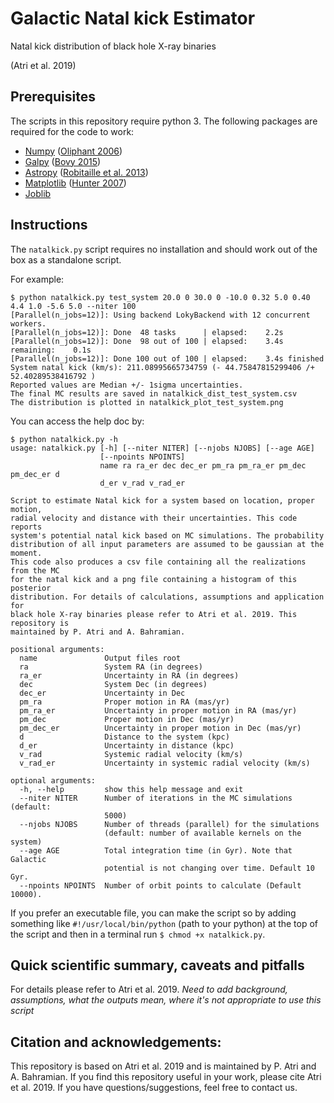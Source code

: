 # Galactic Natal kick Estimator

Natal kick distribution of black hole X-ray binaries

(Atri et al. 2019)

## Prerequisites

The scripts in this repository require python 3. The following packages are required for the code to work:

- [Numpy](http://www.numpy.org/) ([Oliphant 2006](https://archive.org/details/NumPyBook/page/n0))
- [Galpy](https://galpy.readthedocs.io/) ([Bovy 2015](https://ui.adsabs.harvard.edu/#abs/2015ApJS..216...29B/abstract))
- [Astropy](http://www.astropy.org/) ([Robitaille et al. 2013](https://ui.adsabs.harvard.edu/?#abs/2013A&A...558A..33A))
- [Matplotlib](https://matplotlib.org/) ([Hunter 2007](https://ieeexplore.ieee.org/document/4160265))
- [Joblib](https://joblib.readthedocs.io/)

## Instructions

The `natalkick.py` script requires no installation and should work out of the box as  a standalone script.

For example:

```ascii
$ python natalkick.py test_system 20.0 0 30.0 0 -10.0 0.32 5.0 0.40 4.4 1.0 -5.6 5.0 --niter 100
[Parallel(n_jobs=12)]: Using backend LokyBackend with 12 concurrent workers.
[Parallel(n_jobs=12)]: Done  48 tasks      | elapsed:    2.2s
[Parallel(n_jobs=12)]: Done  98 out of 100 | elapsed:    3.4s remaining:    0.1s
[Parallel(n_jobs=12)]: Done 100 out of 100 | elapsed:    3.4s finished
System natal kick (km/s): 211.08995665734759 (- 44.75847815299406 /+ 52.40289538416792 )
Reported values are Median +/- 1sigma uncertainties.
The final MC results are saved in natalkick_dist_test_system.csv
The distribution is plotted in natalkick_plot_test_system.png
```

You can access the help doc by:

```ascii
$ python natalkick.py -h
usage: natalkick.py [-h] [--niter NITER] [--njobs NJOBS] [--age AGE]
                    [--npoints NPOINTS]
                    name ra ra_er dec dec_er pm_ra pm_ra_er pm_dec pm_dec_er d
                    d_er v_rad v_rad_er

Script to estimate Natal kick for a system based on location, proper motion,
radial velocity and distance with their uncertainties. This code reports
system's potential natal kick based on MC simulations. The probability
distribution of all input parameters are assumed to be gaussian at the moment.
This code also produces a csv file containing all the realizations from the MC
for the natal kick and a png file containing a histogram of this posterior
distribution. For details of calculations, assumptions and application for
black hole X-ray binaries please refer to Atri et al. 2019. This repository is
maintained by P. Atri and A. Bahramian.

positional arguments:
  name               Output files root
  ra                 System RA (in degrees)
  ra_er              Uncertainty in RA (in degrees)
  dec                System Dec (in degrees)
  dec_er             Uncertainty in Dec
  pm_ra              Proper motion in RA (mas/yr)
  pm_ra_er           Uncertainty in proper motion in RA (mas/yr)
  pm_dec             Proper motion in Dec (mas/yr)
  pm_dec_er          Uncertainty in proper motion in Dec (mas/yr)
  d                  Distance to the system (kpc)
  d_er               Uncertainty in distance (kpc)
  v_rad              Systemic radial velocity (km/s)
  v_rad_er           Uncertainty in systemic radial velocity (km/s)

optional arguments:
  -h, --help         show this help message and exit
  --niter NITER      Number of iterations in the MC simulations (default:
                     5000)
  --njobs NJOBS      Number of threads (parallel) for the simulations
                     (default: number of available kernels on the system)
  --age AGE          Total integration time (in Gyr). Note that Galactic
                     potential is not changing over time. Default 10 Gyr.
  --npoints NPOINTS  Number of orbit points to calculate (Default 10000).
```

If you prefer an executable file, you can make the script so by adding something like `#!/usr/local/bin/python` (path to your python) at the top of the script and then in a terminal run `$ chmod +x natalkick.py`.

## Quick scientific summary, caveats and pitfalls

For details please refer to Atri et al. 2019.
_Need to add background, assumptions, what the outputs mean, where it's not appropriate to use this script_

## Citation and acknowledgements:
This repository is based on Atri et al. 2019 and is maintained by P. Atri and A. Bahramian. If you find this repository useful in your work, please cite Atri et al. 2019. If you have questions/suggestions, feel free to contact us.

